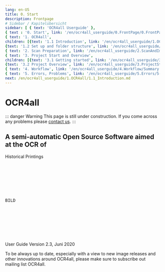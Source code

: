 ```yaml
---
lang: en-US
title: 0. Start
description: Frontpage
# Sidebar / Kapitelübersicht
sidebar: [ { text: 'OCR4all Userguide' },
{ text : '0. Start', link: '/en/ocr4all_userguide/0.FrontPage/0.FrontPage.md' }, 
{ text: '1. OCR4all', 
children: [{text: '1.1 Introduction', link: '/en/ocr4all_userguide/1.OCR4all/1.1_Introduction.md'}, 
{text: '1.2 Set up and folder structure', link: '/en/ocr4all_userguide/1.OCR4all/1.2_Set up and folder structure.md'}]}, 
{ text: '2. Scan Preparation', link: '/en/ocr4all_userguide/2.ScanAndImagePreparation/2-ScanPreparation.md', }, 
{ text: '3. Project Start and Overview', 
children: [{text: '3.1 Getting started', link: '/en/ocr4all_userguide/3.ProjectStartAndOverview/3.1-Getting started.md'}, 
{text: '3.2 Project Overview', link: '/en/ocr4all_userguide/3.ProjectStartAndOverview/3.2-Project Overview.md'}]}, 
{ text: '4. Workflow', link: '/en/ocr4all_userguide/4.Workflow/Summary.md', }, 
{ text: '5. Errors, Problems', link: '/en/ocr4all_userguide/5.Errors/5-Errors-Problems.md', }]
next: /en/ocr4all_userguide/1.OCR4all/1.1_Introduction.md
---
```

# OCR4all
::: danger Warning
This page is still under construction.
If you come across any problems please [contact us](mailto:florian.langhanki@uni-wuerzburg.de).
:::
## A semi-automatic Open Source Software aimed at the OCR of
Historical Printings

<pre>







BILD







</pre>



User Guide
Version 2.3, Juni 2020

To be always up to date, especially with a view to new image releases and other innovations around OCR4all, please make sure to subscribe out mailing list OCR4all.
